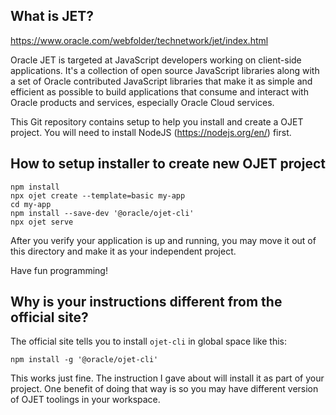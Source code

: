 ## What is JET?

https://www.oracle.com/webfolder/technetwork/jet/index.html

Oracle JET is targeted at JavaScript developers working on client-side applications. It's a collection of open source JavaScript libraries along with a set of Oracle contributed JavaScript libraries that make it as simple and efficient as possible to build applications that consume and interact with Oracle products and services, especially Oracle Cloud services.


This Git repository contains setup to help you install and create a OJET project.
You will need to install NodeJS (https://nodejs.org/en/) first.


## How to setup installer to create new OJET project

```
npm install
npx ojet create --template=basic my-app
cd my-app
npm install --save-dev '@oracle/ojet-cli'
npx ojet serve
```

After you verify your application is up and running, you may move it out
of this directory and make it as your independent project.

Have fun programming!

## Why is your instructions different from the official site?

The official site tells you to install `ojet-cli` in global space like this:

```npm install -g '@oracle/ojet-cli'```

This works just fine. The instruction I gave about will install it as part of your
project. One benefit of doing that way is so you may have different version of OJET
toolings in your workspace.
